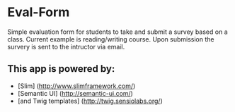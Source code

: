 # Eval-Form
Simple evaluation form for students to take and submit a survey based on a class.
Current example is reading/writing course.
Upon submission the survery is sent to the intructor via email.

## This app is powered by:
* [Slim] (http://www.slimframework.com/)
* [Semantic UI] (http://semantic-ui.com/)
* [and Twig templates] (http://twig.sensiolabs.org/)
